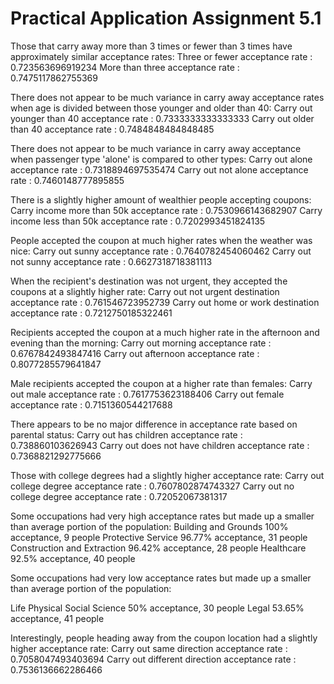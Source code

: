 # Practical Application Assignment 5.1

Those that carry away more than 3 times or fewer than 3 times have approximately similar acceptance rates:
Three or fewer acceptance rate : 0.723563696919234
More than three acceptance rate : 0.7475117862755369

There does not appear to be much variance in carry away acceptance rates when age is divided between those younger and older than 40:
Carry out younger than 40 acceptance rate : 0.7333333333333333
Carry out older than 40 acceptance rate : 0.7484848484848485

There does not appear to be much variance in carry away acceptance when passenger type 'alone' is compared to other types:
Carry out alone acceptance rate : 0.7318894697535474
Carry out not alone acceptance rate : 0.7460148777895855

There is a slightly higher amount of wealthier people accepting coupons:
Carry income more than 50k acceptance rate : 0.7530966143682907
Carry income less than 50k acceptance rate : 0.7202993451824135

People accepted the coupon at much higher rates when the weather was nice:
Carry out sunny acceptance rate : 0.7640782454060462
Carry out not sunny acceptance rate : 0.6627318718381113

When the recipient's destination was not urgent, they accepted the coupons at a slightly higher rate:
Carry out not urgent destination acceptance rate : 0.761546723952739
Carry out home or work destination acceptance rate : 0.7212750185322461

Recipients accepted the coupon at a much higher rate in the afternoon and evening than the morning:
Carry out morning acceptance rate : 0.6767842493847416
Carry out afternoon acceptance rate : 0.8077285579641847

Male recipients accepted the coupon at a higher rate than females:
Carry out male acceptance rate : 0.7617753623188406
Carry out female acceptance rate : 0.7151360544217688

There appears to be no major difference in acceptance rate based on parental status:
Carry out has children acceptance rate : 0.738860103626943
Carry out does not have children acceptance rate : 0.7368821292775666


Those with college degrees had a slightly higher acceptance rate:
Carry out college degree acceptance rate : 0.7607802874743327
Carry out no college degree acceptance rate : 0.72052067381317

Some occupations had very high acceptance rates but made up a smaller than average portion of the population:
Building and Grounds 100% acceptance, 9 people
Protective Service 96.77% acceptance, 31 people
Construction and Extraction 96.42% acceptance, 28 people
Healthcare 92.5% acceptance, 40 people

Some occupations had very low acceptance rates but made up a smaller than average portion of the population:

Life Physical Social Science 50% acceptance, 30 people
Legal 53.65% acceptance, 41 people

Interestingly, people heading away from the coupon location had a slightly higher acceptance rate:
Carry out same direction acceptance rate : 0.7058047493403694
Carry out different direction acceptance rate : 0.7536136662286466
